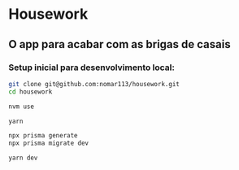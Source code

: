 # Housework
## O app para acabar com as brigas de casais

### Setup inicial para desenvolvimento local:

```sh
git clone git@github.com:nomar113/housework.git
cd housework
```

```sh
nvm use
```

```sh
yarn
```

```sh
npx prisma generate
npx prisma migrate dev
```

```sh
yarn dev
```
